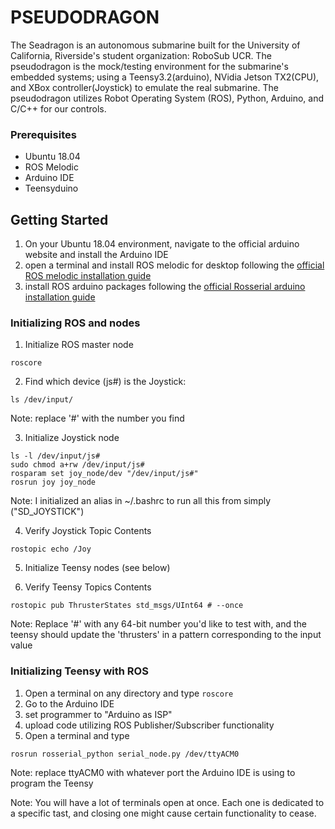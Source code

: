 # PSEUDODRAGON

The Seadragon is an autonomous submarine built for the University of California, Riverside's student organization: RoboSub UCR. 
The pseudodragon is the mock/testing environment for the submarine's embedded systems; using a Teensy3.2(arduino), NVidia Jetson TX2(CPU), and XBox controller(Joystick) to emulate the real submarine.
The pseudodragon utilizes Robot Operating System (ROS), Python, Arduino, and C/C++ for our controls.

### Prerequisites

* Ubuntu 18.04
* ROS Melodic
* Arduino IDE
* Teensyduino

## Getting Started

1. On your Ubuntu 18.04 environment, navigate to the official arduino website and install the Arduino IDE 
2. open a terminal and install ROS melodic for desktop following the [official ROS melodic installation guide](http://wiki.ros.org/melodic/Installation/Ubuntu)
3. install ROS arduino packages following the [official Rosserial arduino installation guide](http://wiki.ros.org/rosserial_arduino/Tutorials/Arduino%20IDE%20Setup)

### Initializing ROS and nodes

1. Initialize ROS master node
```
roscore
```

2. Find which device (js#) is the Joystick:
```
ls /dev/input/
```

Note: replace '#' with the number you find

3. Initialize Joystick node
```
ls -l /dev/input/js#
sudo chmod a+rw /dev/input/js#
rosparam set joy_node/dev "/dev/input/js#"
rosrun joy joy_node
```
Note: I initialized an alias in ~/.bashrc to run all this from simply ("SD_JOYSTICK")

4. Verify Joystick Topic Contents
```
rostopic echo /Joy
```
5. Initialize Teensy nodes (see below)

6. Verify Teensy Topics Contents
```
rostopic pub ThrusterStates std_msgs/UInt64 # --once
```
Note: Replace '#' with any 64-bit number you'd like to test with, and the teensy should update the 'thrusters' in a pattern corresponding to the input value

### Initializing Teensy with ROS

1. Open a terminal on any directory and type
```roscore```
2. Go to the Arduino IDE
3. set programmer to "Arduino as ISP"
4. upload code utilizing ROS Publisher/Subscriber functionality
5. Open a terminal and type
```
rosrun rosserial_python serial_node.py /dev/ttyACM0
```
Note: replace ttyACM0 with whatever port the Arduino IDE is using to program the Teensy

Note: You will have a lot of terminals open at once. Each one is dedicated to a specific tast, and closing one might cause certain functionality to cease.

